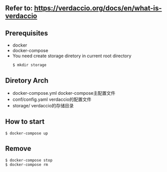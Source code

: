 

## Refer to: https://verdaccio.org/docs/en/what-is-verdaccio


## Prerequisites
* docker
* docker-compose
* You need create storage diretory in current root directory
  ```
  $ mkdir storage
  ```

## Diretory Arch
* docker-compose.yml   docker-compose主配置文件
* conf/config.yaml     verdaccio的配置文件
* storage/  verdaccio的存储目录
## How to start

```
$ docker-compose up
```

## Remove

```
$ docker-compose stop
$ docker-compose rm
```
